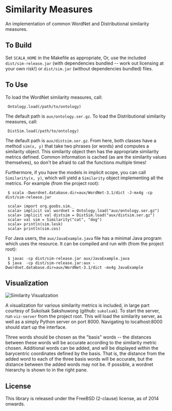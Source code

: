 Similarity Measures
===

An implementation of common WordNet and Distributional similarity measures.

To Build
--------
Set `SCALA_HOME` in the Makefile as appropriate,
Or, use the included `dist/sim-release.jar` (with dependencies bundled
-- work out licensing at your own risk!) or
`dist/sim.jar` (without dependencies bundled) files.


To Use
------
To load the WordNet similarity measures, call:

     Ontology.load(/path/to/ontology)

The default path is `aux/ontology.ser.gz`.
To load the Distributional similarity measures, call:
     
     DistSim.load(/path/to/ontology)

The default path is `aux/distsim.ser.gz`.
From here, both classes have a method `sim(x, y)` that take two phrases
(or words) and computes a similarity object. This similarity object
then has the appropriate similarity metrics defined.
Common information is cached (as are the similarity values themselves),
so don't be afraid to call the functions multiple times!

Furthermore, if you have the models in implicit scope, you can call
`Similarity(x, y)`, which will yield a `Similarity` object implementing all
the metrics. For example (from the project root):
      
     $ scala -Dwordnet.database.dir=aux/WordNet-3.1/dict -J-mx4g -cp dist/sim-release.jar
     
     scala> import org.goobs.sim._
     scala> implicit val wordnet = Ontology.load("aux/ontology.ser.gz")
     scala> implicit val distsim = DistSim.load("aux/distsim.ser.gz")
     scala> val sim = Similarity("cat", "dog")
     scala> println(sim.lesk)
     scala> println(sim.cos)

For Java users, the `aux/JavaExample.java` file has a minimal Java program
which uses the resource. It can be compiled and run with (from the project root):

     $ javac -cp dist/sim-release.jar aux/JavaExample.java
     $ java  -cp dist/sim-release.jar:aux -Dwordnet.database.dir=aux/WordNet-3.1/dict -mx4g JavaExample

Visualization
------
![Similarity Visualization](https://graphics.stanford.edu/wikis/cs448b-12-fall/A3-SukolsakSakshuwongAngeliGabor?action=AttachFile&do=get&target=screenshot2.png "Similarity Visualization")

A visualization for various similarity metrics is included, in large part
courtesy of Sukolsak Sakshuwong (github: `sukolsak`).
To start the server, run `viz-server` from the project root.
This will load the similarity server, as well as a simply Python server
on port 8000.
Navigating to localhost:8000 should start up the interface.

Three words should be chosen as the "basis" words -- the distances between these
words will be accurate according to the similarity metric chosen.
Additional words can be added, and will be displayed within the barycentric
coordinates defined by the basis.
That is, the distance from the added word to each of the three basis words will be
accurate, but the distance between the added words may not be.
If possible, a wordnet hierarchy is shown to in the right pane.


License
-----
This library is released under the FreeBSD (2-clause) license, as of 2014 onwards.

